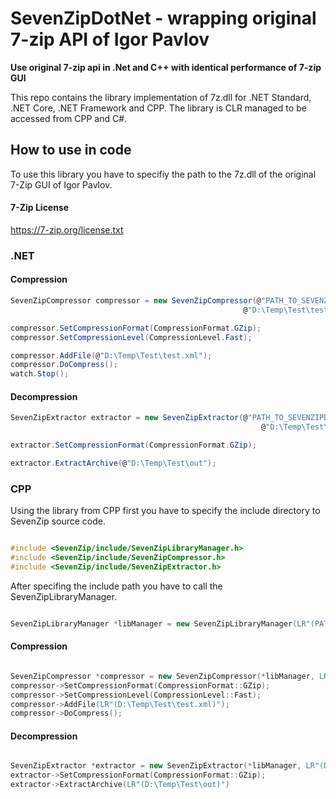 # SevenZipDotNet - wrapping original 7-zip API of Igor Pavlov 
**Use original 7-zip api in .Net and C++ with identical performance of 7-zip GUI**

This repo contains the library implementation of 7z.dll for .NET Standard, .NET Core, .NET Framework and CPP.
The library is CLR managed to be accessed from CPP and C#.

## How to use in code

To use this library you have to specifiy the path to the 7z.dll of the original 7-Zip GUI of Igor Pavlov.

#### 7-Zip License
https://7-zip.org/license.txt

### .NET

#### Compression

```c#
SevenZipCompressor compressor = new SevenZipCompressor(@"PATH_TO_SEVENZIPDLL_\7z.dll",
                                                    @"D:\Temp\Test\test.xml");

compressor.SetCompressionFormat(CompressionFormat.GZip);
compressor.SetCompressionLevel(CompressionLevel.Fast);

compressor.AddFile(@"D:\Temp\Test\test.xml");
compressor.DoCompress();
watch.Stop();
```

#### Decompression

```c#
SevenZipExtractor extractor = new SevenZipExtractor(@"PATH_TO_SEVENZIPDLL_\7z.dll",
                                                        @"D:\Temp\Test\test.xml.gz");

extractor.SetCompressionFormat(CompressionFormat.GZip);

extractor.ExtractArchive(@"D:\Temp\Test\out");
```

### CPP

Using the library from CPP first you have to specify the include directory to SevenZip source code.

```cpp

#include <SevenZip/include/SevenZipLibraryManager.h>
#include <SevenZip/include/SevenZipCompressor.h>
#include <SevenZip/include/SevenZipExtractor.h>

```

After specifing the include path you have to call the SevenZipLibraryManager.

```cpp

SevenZipLibraryManager *libManager = new SevenZipLibraryManager(LR"(PATH_TO_SEVENZIPDLL_\7z.dll)");

```

#### Compression

```cpp

SevenZipCompressor *compressor = new SevenZipCompressor(*libManager, LR"(D:\Temp\Test\test.xml)");
compressor->SetCompressionFormat(CompressionFormat::GZip);
compressor->SetCompressionLevel(CompressionLevel::Fast);
compressor->AddFile(LR"(D:\Temp\Test\test.xml)");
compressor->DoCompress();

```

#### Decompression

```cpp

SevenZipExtractor *extractor = new SevenZipExtractor(*libManager, LR"(D:\Temp\Test\test.xml.gz)");
extractor->SetCompressionFormat(CompressionFormat::GZip);
extractor->ExtractArchive(LR"(D:\Temp\Test\out)")
```
